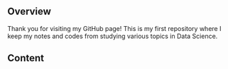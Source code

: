 ## Overview

Thank you for visiting my GitHub page!
This is my first repository where I keep my notes and codes from studying various topics in Data Science. 


## Content



